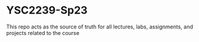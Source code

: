 # YSC2239-Sp23
This repo acts as the source of truth for all lectures, labs, assignments, and projects related to the course

